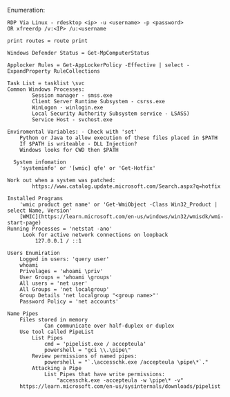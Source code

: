 Enumeration:

	RDP Via Linux - rdesktop <ip> -u <username> -p <password>
	OR xfreerdp /v:<IP> /u:<username

	print routes = route print

	Windows Defender Status = Get-MpComputerStatus

	Applocker Rules = Get-AppLockerPolicy -Effective | select - ExpandProperty RuleCollections

	Task List = tasklist \svc
	Common Windows Processes:
			Session manager - smss.exe
			Client Server Runtime Subsystem - csrss.exe
			WinLogon - winlogin.exe
			Local Security Authority Subsystem service - LSASS)
			Service Host - svchost.exe

	Enviromental Variables: - Check with 'set'
		Python or Java to allow execution of these files placed in $PATH
		If $PATH is writeable - DLL Injection?
		Windows looks for CWD then $PATH

	  System infomation 
		'systeminfo' or '[wmic] qfe' or 'Get-Hotfix'

	Work out when a system was patched:
			https://www.catalog.update.microsoft.com/Search.aspx?q=hotfix

	Installed Programs 
		'wmic product get name' or 'Get-WmiObject -Class Win32_Product | select Name, Version' 
		[WMIC](https://learn.microsoft.com/en-us/windows/win32/wmisdk/wmi-start-page)
	Running Processes = 'netstat -ano'
		 Look for active network connections on loopback
			 127.0.0.1 / ::1 

	Users Enumiration
		Logged in users: 'query user'
		whoami
		Privelages = 'whoami \priv'
		User Groups = 'whoami \groups'
		All users = 'net user'
		All Groups = 'net localgroup'
		Group Details 'net localgroup "<group name>"'
		Password Policy = 'net accounts'

	Name Pipes
		Files stored in memory
				Can communicate over half-duplex or duplex
		Use tool called PipeList
			List Pipes 
				cmd = 'pipelist.exe / accepteula'
				powershell = "gci \\.\pipe\"
			Review permissions of named pipes:
				powershell = "`.\accesschk.exe /accepteula \pipe\*`."
			Attacking a Pipe
				List Pipes that have write permissions:
					"accesschk.exe -accepteula -w \pipe\* -v"
		https://learn.microsoft.com/en-us/sysinternals/downloads/pipelist	